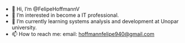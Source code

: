 - 👋 Hi, I’m @FelipeHoffmannV
- 👀 I’m interested in become a IT professional.
- 🌱 I’m currently learning systems analysis and development at Unopar university.
- 📫 How to reach me: email: hoffmannfelipe940@gmail.com
<!---
FelipeHoffmannV/FelipeHoffmannV is a ✨ special ✨ repository because its `README.md` (this file) appears on your GitHub profile.
You can click the Preview link to take a look at your changes.
--->
